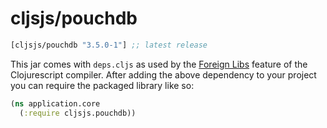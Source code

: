 # cljsjs/pouchdb

[](dependency)
```clojure
[cljsjs/pouchdb "3.5.0-1"] ;; latest release
```
[](/dependency)

This jar comes with `deps.cljs` as used by the [Foreign Libs][flibs] feature
of the Clojurescript compiler. After adding the above dependency to your project
you can require the packaged library like so:

```clojure
(ns application.core
  (:require cljsjs.pouchdb))
```

[flibs]: https://github.com/clojure/clojurescript/wiki/Packaging-Foreign-Dependencies
